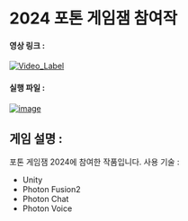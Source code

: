 # 2024 포톤 게임잼 참여작

#### 영상 링크 :

[![Video_Label](http://img.youtube.com/vi/EbWp6uXTRXw/0.jpg)](https://youtu.be/EbWp6uXTRXw)

#### 실행 파일 : 
[![image](https://github.com/user-attachments/assets/6f5f9345-22b3-4f2b-aa30-02ca0bbe55bc)](https://github.com/mjun1208/PhotonGameJam_1/releases/tag/LetsGoRestaurant)

## 게임 설명 : 
포톤 게임잼 2024에 참여한 작품입니다. 
사용 기술 : 
- Unity
- Photon Fusion2
- Photon Chat
- Photon Voice 
